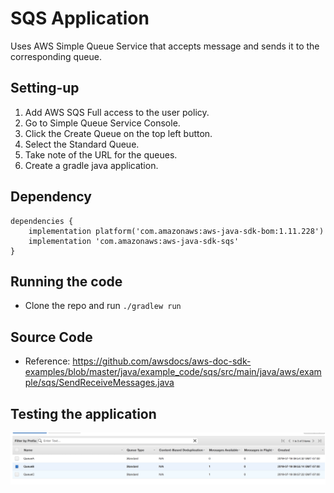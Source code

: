 # SQS Application
Uses AWS Simple Queue Service that accepts message and sends it to the corresponding queue.

## Setting-up
1. Add AWS SQS Full access to the user policy.
2. Go to Simple Queue Service Console.
3. Click the Create Queue on the top left button.
4. Select the Standard Queue.
5. Take note of the URL for the queues.
6. Create a gradle java application.

## Dependency
```
dependencies {
    implementation platform('com.amazonaws:aws-java-sdk-bom:1.11.228')
    implementation 'com.amazonaws:aws-java-sdk-sqs'
}
```

## Running the code
* Clone the repo and run ```./gradlew run```

## Source Code
* Reference: https://github.com/awsdocs/aws-doc-sdk-examples/blob/master/java/example_code/sqs/src/main/java/aws/example/sqs/SendReceiveMessages.java

## Testing the application
![alt sqs](./sqs.png)
